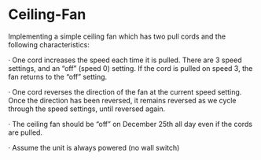 # Ceiling-Fan 

Implementing a simple ceiling fan which has two pull cords and the following characteristics:

· One cord increases the speed each time it is pulled. There are 3 speed settings, and an “off” (speed 0) setting. If the cord is pulled on speed 3, the fan returns to the “off” setting.  
  
· One cord reverses the direction of the fan at the current speed setting. Once the direction has been reversed, it remains reversed as we cycle through the speed settings, until reversed again.  
  
· The ceiling fan should be “off” on December 25th all day even if the cords are pulled.  
  
· Assume the unit is always powered (no wall switch)  
